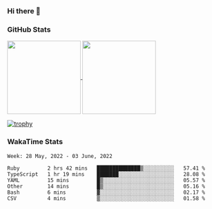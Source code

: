 ### Hi there 👋

### GitHub Stats

<a href="https://github.com/anuraghazra/github-readme-stats">
  <img align="center" height="170px" src="https://github-readme-stats.vercel.app/api/top-langs/?username=tksfjt1024&layout=compact&count_private=true&show_icons=true&show_icons=true&theme=graywhite" />
</a>
<a href="https://github.com/anuraghazra/github-readme-stats">
  <img align="center" height="170px" src="https://github-readme-stats.vercel.app/api?username=tksfjt1024&count_private=true&show_icons=true&show_icons=true&theme=graywhite" />
</a>

[![trophy](https://github-profile-trophy.vercel.app/?username=tksfjt1024)](https://github.com/ryo-ma/github-profile-trophy)

### WakaTime Stats

<!--START_SECTION:waka-->
```text
Week: 28 May, 2022 - 03 June, 2022

Ruby         2 hrs 42 mins   ██████████████▒░░░░░░░░░░   57.41 % 
TypeScript   1 hr 19 mins    ███████░░░░░░░░░░░░░░░░░░   28.08 % 
YAML         15 mins         █▒░░░░░░░░░░░░░░░░░░░░░░░   05.57 % 
Other        14 mins         █▒░░░░░░░░░░░░░░░░░░░░░░░   05.16 % 
Bash         6 mins          ▓░░░░░░░░░░░░░░░░░░░░░░░░   02.17 % 
CSV          4 mins          ▒░░░░░░░░░░░░░░░░░░░░░░░░   01.58 % 
```
<!--END_SECTION:waka-->
